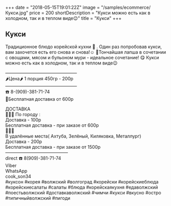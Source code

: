 +++
date = "2018-05-15T19:01:22Z"
image = "/samples/ecommerce/Кукси.jpg"
price = 200
shortDescription = "Кукси можно есть как в холодном, так и в теплом виде😉"
title = "Кукси"
+++

<h2>Кукси</h2>  
Традиционное блюдо корейской кухни 🙏
.
Один раз попробовав кукси, вам захочется есть его снова и снова!☺️
🍜Тончайшая лапша в сочетании с овощами, мясом и бульоном мури - идеальное сочетание! 😋
Кукси можно есть как в холодном, так и в теплом виде😉    

————————————————    
🌶Цена🌶 1 порция 450гр - 200р    
————————————————    
☎️ 8-(909)-381-71-74  
🚗Бесплатная доставка от 600р  

ДОСТАВКА   
🚗🚗🚗
По городу :  
Доставка - 100р  
Бесплатная доставка - при заказе от 600р  
🚗🚗🚗   
В удалённые места( Ахтуба, Зелёный, Киляковка, Металлург)   
Доставка - 200р   
Бесплатная доставка - при заказе от 1500р   
——————————————   
direct
☎️ 8(909)-381-71-74  
Viber  
WhatsApp  
cook_son34  
#куксон #корея #волжский #волгоград #корейски #корейскиеблюда #корейскиесалаты #салаты #блюда #корейскаякухня #едаволжский #поестьволжский #доставкаволжский #чимчи #кукси #вкусно #остро #типичныйволжский #пигоди
